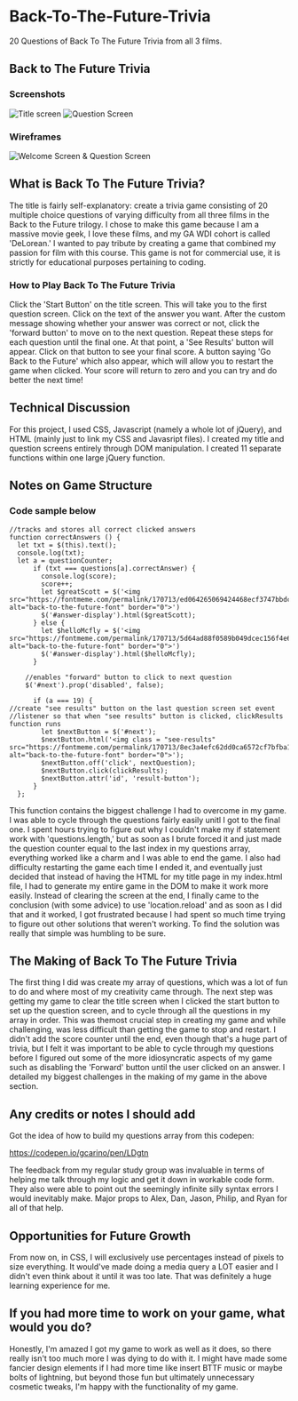 # Back-To-The-Future-Trivia
20 Questions of Back To The Future Trivia from all 3 films.

## Back to The Future Trivia
### Screenshots
![Title screen](bttf-trivia-title-screen.png)
![Question Screen](bttf-trivia-question-screen.png)

### Wireframes
![Welcome Screen & Question Screen](./projectwireframes/IMG_0794.JPG)

## What is Back To The Future Trivia?

The title is fairly self-explanatory: create a trivia game consisting of
20 multiple choice questions of varying difficulty from all three films 
in the Back to the Future trilogy. I chose to make this game because I am 
a massive movie geek, I love these films, and my GA WDI cohort is 
called 'DeLorean.' I wanted to pay tribute by creating a game that 
combined my passion for film with this course. This game is not for 
commercial use, it is strictly for educational purposes pertaining to 
coding.

### How to Play Back To The Future Trivia

Click the 'Start Button' on the title screen. This will take you to the
first question screen. Click on the text of the answer you want. After the
custom message showing whether your answer was correct or not, click the
'forward button' to move on to the next question. Repeat these steps for
each question until the final one. At that point, a 'See Results' button
will appear. Click on that button to see your final score. A button saying
'Go Back to the Future' which also appear, which will allow you to restart
the game when clicked. Your score will return to zero and you can try 
and do better the next time!

## Technical Discussion

For this project, I used CSS, Javascript (namely a whole lot of jQuery),
and HTML (mainly just to link my CSS and Javasript files). I created my
title and question screens entirely through DOM manipulation. I created
11 separate functions within one large jQuery function.

## Notes on Game Structure

### Code sample below
```
//tracks and stores all correct clicked answers
function correctAnswers () {
  let txt = $(this).text();
  console.log(txt);
  let a = questionCounter;
      if (txt === questions[a].correctAnswer) {
        console.log(score);
        score++;
        let $greatScott = $('<img src="https://fontmeme.com/permalink/170713/ed064265069424468ecf3747bbdce20f.png" alt="back-to-the-future-font" border="0">')
        $('#answer-display').html($greatScott);
      } else {
        let $helloMcfly = $('<img src="https://fontmeme.com/permalink/170713/5d64ad88f0589b049dcec156f4e6fba3.png" alt="back-to-the-future-font" border="0">')
        $('#answer-display').html($helloMcfly);
      }

    //enables "forward" button to click to next question
    $('#next').prop('disabled', false);

      if (a === 19) {
//create "see results" button on the last question screen set event
//listener so that when "see results" button is clicked, clickResults function runs
        let $nextButton = $('#next');
        $nextButton.html('<img class = "see-results" src="https://fontmeme.com/permalink/170713/8ec3a4efc62dd0ca6572cf7bfba1ea20.png" alt="back-to-the-future-font" border="0">');
        $nextButton.off('click', nextQuestion);
        $nextButton.click(clickResults);
        $nextButton.attr('id', 'result-button');
      }
  };
  ```
  This function contains the biggest challenge I had to overcome in my game.
  I was able to cycle through the questions fairly easily unitl I got to
  the final one. I spent hours trying to figure out why I couldn't make
  my if statement work with 'questions.length,' but as soon as I brute
  forced it and just made the question counter equal to the last index
  in my questions array, everything worked like a charm and I was able to
  end the game. I also had difficulty restarting the game each time I
  ended it, and eventually just decided that instead of having the HTML
  for my title page in my index.html file,  I had to generate my entire game
  in the DOM to make it work more easily. Instead of clearing the screen
  at the end, I finally came to the conclusion (with some advice) to use 
  'location.reload' and as soon as I did that and it worked, I got frustrated 
  because I had spent so much time trying to figure out other solutions 
  that weren't working. To find the solution was really that simple was 
  humbling to be sure.

## The Making of Back To The Future Trivia

The first thing I did was create my array of questions, which was a lot 
of fun to do and where most of my creativity came through. The next step
was getting my game to clear the title screen when I clicked the start 
button to set up the question screen, and to cycle through all the questions
in my array in order. This was themost crucial step in creating my game 
and while challenging, was less difficult than getting the game to stop 
and restart. I didn't add the score counter until the end, even though 
that's a huge part of trivia, but I felt it was important to be able to 
cycle through my questions before I figured out some of the more 
idiosyncratic aspects of my game such as disabling the 'Forward' button 
until the user clicked on an answer. I detailed my biggest challenges in 
the making of my game in the above section.

## Any credits or notes I should add
Got the idea of how to build my questions array from this codepen:

https://codepen.io/gcarino/pen/LDgtn

The feedback from my regular study group was invaluable in terms of 
helping me talk through my logic and get it down in workable code form.
They also were able to point out the seemingly infinite silly syntax 
errors I would inevitably make. Major props to Alex, Dan, Jason, Philip, 
and Ryan for all of that help.

## Opportunities for Future Growth

From now on, in CSS, I will exclusively use percentages instead of pixels 
to size everything. It would've made doing a media query a LOT easier 
and I didn't even think about it until it was too late. 
That was definitely a huge learning experience for me.

## If you had more time to work on your game, what would you do?

Honestly, I'm amazed I got my game to work as well as it does, so there
really isn't too much more I was dying to do with it. I might have made
some fancier design elements if I had more time like insert BTTF music
or maybe bolts of lightning, but beyond those fun but ultimately unnecessary 
cosmetic tweaks, I'm happy with the functionality of my game.
